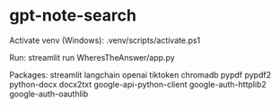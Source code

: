 # gpt-note-search

Activate venv (Windows):
.venv/scripts/activate.ps1

Run:
streamlit run WheresTheAnswer/app.py

Packages:
streamlit
langchain
openai
tiktoken
chromadb
pypdf
pypdf2
python-docx
docx2txt
google-api-python-client
google-auth-httplib2
google-auth-oauthlib